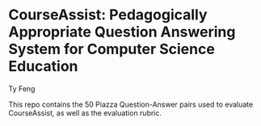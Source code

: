 # CourseAssist: Pedagogically Appropriate Question Answering System for Computer Science Education
Ty Feng

This repo contains the 50 Piazza Question-Answer pairs used to evaluate CourseAssist, as well as the evaluation rubric. 
